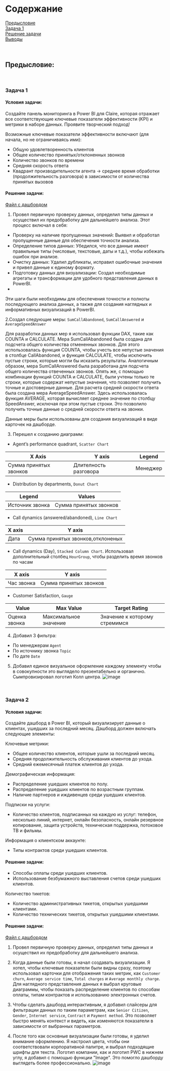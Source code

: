 # Содержание <br>
[Предысловие](#T1) <br>
[Задача 1](#T2) <br>
[Решение задачи](#T3) <br>
[Выводы](#T4) <br>

<br><a name="T1"></a> 
## Предысловие:


<br><a name="T2"></a> 
### Задача 1
#### Условия задачи: 
Создайте панель мониторинга в Power BI для Claire, которая отражает все соответствующие ключевые показатели эффективности (KPI) и метрики в наборе данных. Проявите творческий подход! 

Возможные ключевые показатели эффективности включают (для начала, но не ограничиваясь ими):

- Общую удовлетворенность клиентов
- Общее количество принятых/отклоненных звонков
- Количество звонков по времени
- Средняя скорость ответа
- Квадрант производительности агента -> среднее время обработки (продолжительность разговора) в зависимости от количества принятых вызовов

#### Решение задачи: 
[Файл с дашбордом](https://github.com/Gotlfar/Study-projects/blob/main/PWC/PWC_DB1.pbix)
1. Провел первичную проверку данных, определил типы данных и осуществил их предобработку для дальнейшего анализа. Этот процесс включал в себя:

- Проверку на наличие пропущенных значений: Выявил и обработал пропущенные данные для обеспечения точности анализа.
- Определение типов данных: Убедился, что все данные имеют правильные типы (числовые, текстовые, даты и т.д.), чтобы избежать ошибок при анализе.
- Очистку данных: Удалил дубликаты, исправил ошибочные значения и привел данные к единому формату.
- Подготовку данных для визуализации: Создал необходимые агрегаты и трансформации для удобного представления данных в PowerBI.
- 
Эти шаги были необходимы для обеспечения точности и полноты последующего анализа данных, а также для создания наглядных и информативных визуализаций в PowerBI.

2.Создал следующие меры: `SumCallAbandoned`, `SumCallAnswered` и `AverageSpeedAnswer`

Для разработки данных мер я использовал функции DAX, такие как COUNTA и CALCULATE. Мера SumCallAbandoned была создана для подсчета общего количества отмененных звонков. Для этого использовалась функция COUNTA, чтобы учесть все непустые значения в столбце CallAbandoned, и функция CALCULATE, чтобы исключить пустые строки, которые могли бы исказить результаты.
Аналогичным образом, мера SumCallAnswered была разработана для подсчета общего количества отвеченных звонков. Опять же, с помощью комбинации функций COUNTA и CALCULATE, были учтены только те строки, которые содержат непустые значения, что позволяет получить точные и достоверные данные.
Для расчета средней скорости ответа была создана мера AverageSpeedAnswer. Здесь использовалась функция AVERAGE, которая вычисляет среднее значение по столбцу SpeedAnswer, исключая при этом пустые строки. Это позволило получить точные данные о средней скорости ответа на звонки.

Данные меры были использованы для создания визуализаций в виде карточек на дашборде.

3. Перешел к созданию диаграмм:
- Agent’s performance quadrant, `Scatter Chart`

| X Axis | Y axis | Legend |
|-------------|------------|----------|
| Сумма принятых звонков | Длителность разговора | Менеджер |

- Distribution by departments, `Donut Chart`

| Legend | Values |
|-------------|------------|
| Источник звонка | Сумма принятых звонков |

- Call dynamics (answered/abandoned), `Line Chart`

| X axis | Y axis |
|-------------|------------|
| Дата | Сумма принятых звонков,отклоненых |

- Call dynamics (Day), `Stacked Column Chart`. Использовал дополнительный столбец `HourGroup`, чтобы разделить время звонков по часам

| X axis | Y axis |
|-------------|------------|
| Час звонка | Сумма принятых звонков |

- Сustomer Satisfaction, `Gauge`

| Value | Max Value | Target Rating |
|-------------|------------|----------|
| Оценка звонка | Максимальное значение | Значение к которому стремимся |

4. Добавил 3 фильтра:
- По менеджерам `Agent`
- По источнику звонка `Topic`
- По дате `Date`

5. Добавил единое визуальное оформление каждому элементу чтобы в совокупности это выглядело презентабельно и органично. Сымпровизировал логотип Колл центра.
![image](https://github.com/Gotlfar/Study-projects/assets/170863074/60c9f15a-14d3-48e8-961d-49a086dc3e98)

<br><a name="T3"></a> 
### Задача 2
#### Условия задачи: 
Создайте дашборд в Power BI, который визуализирует данные о клиентах, ушедших за последний месяц. Дашборд должен включать следующие элементы:

Ключевые метрики:
- Общее количество клиентов, которые ушли за последний месяц.
- Средняя продолжительность обслуживания клиентов до ухода.
- Средний ежемесячный платеж клиентов до ухода.

Демографическая информация:
- Распределение ушедших клиентов по полу.
- Распределение ушедших клиентов по возрастным группам.
- Наличие партнеров и иждивенцев среди ушедших клиентов.
  
Подписки на услуги:
- Количество клиентов, подписанных на каждую из услуг: телефон, несколько линий, интернет, онлайн безопасность, онлайн резервное копирование, защита устройств, техническая поддержка, потоковое ТВ и фильмы.

Информация о клиентском аккаунте:
- Типы контрактов среди ушедших клиентов.

#### Решение задачи: 
- Способы оплаты среди ушедших клиентов.
- Использование безбумажного выставления счетов среди ушедших клиентов.

Количество тикетов:
- Количество административных тикетов, открытых ушедшими клиентами.
- Количество технических тикетов, открытых ушедшими клиентами.

#### Решение задачи: 

[Файл с дашбордом](https://github.com/Gotlfar/Study-projects/blob/b584aaa380ab1c8418d5a5597ba91d8c18948917/PWC/PWC_DB2.pbix)

1. Провел первичную проверку данных, определил типы данных и осуществил их предобработку для дальнейшего анализа.

2. Когда данные были готовы, я начал создавать визуализации. Я хотел, чтобы ключевые показатели были видны сразу, поэтому использовал карточки для отображения таких метрик, как `Customer churn`, `Average service time`, `Total charges` и `Average monthly charge`. Для наглядного представления данных я выбрал круговые диаграммы, чтобы показать распределение клиентов по способам оплаты, типам контрактов и использованию электронных счетов.

3. Чтобы сделать дашборд интерактивным, я добавил слайсеры для фильтрации данных по таким параметрам, как `Senior Citizen`, `Gender`, `Internet service`, `Contract` и `Payment method`. Это позволяет быстро менять контекст и видеть, как изменяются показатели в зависимости от выбранных параметров.

4. После того как основные визуализации были готовы, я уделил внимание оформлению. Я настроил цвета, чтобы они соответствовали корпоративной палитре, и выбрал подходящие шрифты для текста. Логотип компании, как и логотип PWC в нижнем углу, я добавил с помощью функции "Image". Это помогло дашборду выглядеть более профессионально.
![image](https://github.com/user-attachments/assets/58a8e688-12f9-4760-8c99-c70830b40028)

